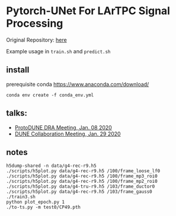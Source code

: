 # Pytorch-UNet For LArTPC Signal Processing

Original Repository: [here](https://github.com/milesial/Pytorch-UNet)

Example usage in `train.sh` and `predict.sh`

## install

prerequisite conda
https://www.anaconda.com/download/

```
conda env create -f conda_env.yml
```

## talks:
 - [ProtoDUNE DRA Meeting, Jan. 08 2020](https://indico.fnal.gov/event/22795/contribution/4)
 - [DUNE Collaboration Meeting, Jan. 29 2020](https://indico.fnal.gov/event/20144/session/8/contribution/98)

## notes
```
h5dump-shared -n data/g4-rec-r9.h5
./scripts/h5plot.py data/g4-rec-r9.h5 /100/frame_loose_lf0
./scripts/h5plot.py data/g4-rec-r9.h5 /100/frame_mp3_roi0
./scripts/h5plot.py data/g4-rec-r9.h5 /100/frame_mp2_roi0
./scripts/h5plot.py data/g4-tru-r9.h5 /103/frame_ductor0
./scripts/h5plot.py data/g4-rec-r9.h5 /103/frame_gauss0
./train3.sh
python plot_epoch.py 1
./to-ts.py -m test0/CP49.pth
```
